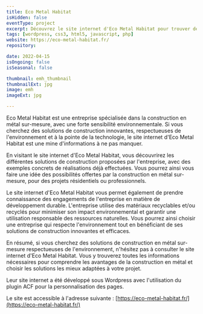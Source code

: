 ```yaml
---
title: Eco Metal Habitat
isHidden: false
eventType: project
excerpt: Découvrez le site internet d'Eco Metal Habitat pour trouver des solutions de construction en métal sur-mesure, respectueuses de l'environnement.
tags: [wordpress, css3, html5, javascript, php]
website: https://eco-metal-habitat.fr/
repository:

date: 2022-04-15
isOngoing: false
isSeasonal: false

thumbnail: emh_thumbnail
thumbnailExt: jpg
image: emh
imageExt: jpg

---
```


Eco Metal Habitat est une entreprise spécialisée dans la construction en métal sur-mesure, avec une forte sensibilité environnementale. Si vous cherchez des solutions de construction innovantes, respectueuses de l'environnement et à la pointe de la technologie, le site internet d'Eco Metal Habitat est une mine d'informations à ne pas manquer.

En visitant le site internet d'Eco Metal Habitat, vous découvrirez les différentes solutions de construction proposées par l'entreprise, avec des exemples concrets de réalisations déjà effectuées. Vous pourrez ainsi vous faire une idée des possibilités offertes par la construction en métal sur-mesure, pour des projets résidentiels ou professionnels.

Le site internet d'Eco Metal Habitat vous permet également de prendre connaissance des engagements de l'entreprise en matière de développement durable. L'entreprise utilise des matériaux recyclables et/ou recyclés pour minimiser son impact environnemental et garantir une utilisation responsable des ressources naturelles. Vous pourrez ainsi choisir une entreprise qui respecte l'environnement tout en bénéficiant de ses solutions de construction innovantes et efficaces.

En résumé, si vous cherchez des solutions de construction en métal sur-mesure respectueuses de l'environnement, n'hésitez pas à consulter le site internet d'Eco Metal Habitat. Vous y trouverez toutes les informations nécessaires pour comprendre les avantages de la construction en métal et choisir les solutions les mieux adaptées à votre projet.

Leur site internet a été développé sous Wordpress avec l'utilisation du plugin ACF pour la personnalisation des pages.

Le site est accessible à l'adresse suivante : [https://eco-metal-habitat.fr/](https://eco-metal-habitat.fr/)

